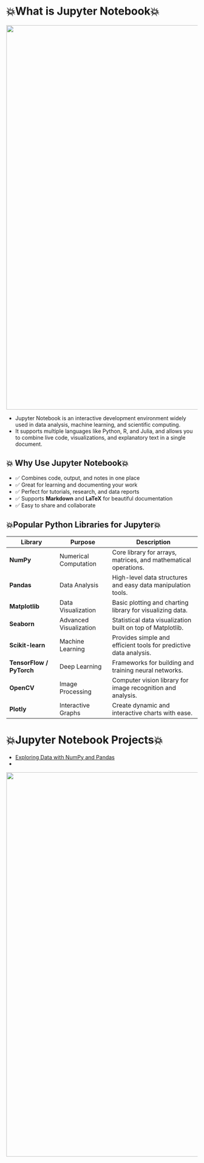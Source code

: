 <h1>💥What is Jupyter Notebook💥</h1>
  <img src="https://user-images.githubusercontent.com/74038190/212284115-f47cd8ff-2ffb-4b04-b5bf-4d1c14c0247f.gif" width="1010">
  <ul>
    <li>Jupyter Notebook is an interactive development environment widely used in data analysis, machine learning, and scientific computing.</li>
    <li>It supports multiple languages like Python, R, and Julia, and allows you to combine live code, visualizations, and explanatory text in a single document.</h1></li>
  </ul>
  <h2>💥 Why Use Jupyter Notebook💥 </h2>
  <ul>
  <li>✅ Combines code, output, and notes in one place</li>
  <li>✅ Great for learning and documenting your work</li>
  <li>✅ Perfect for tutorials, research, and data reports</li>
  <li>✅ Supports <b>Markdown</b> and <b>LaTeX</b> for beautiful documentation</li>
  <li>✅ Easy to share and collaborate</li>
</ul>
<h2>💥Popular Python Libraries for Jupyter💥</h2>

<table>
  <thead>
    <tr>
      <th>Library</th>
      <th>Purpose</th>
      <th>Description</th>
    </tr>
  </thead>
  <tbody>
    <tr>
      <td><b>NumPy</b></td>
      <td>Numerical Computation</td>
      <td>Core library for arrays, matrices, and mathematical operations.</td>
    </tr>
    <tr>
      <td><b>Pandas</b></td>
      <td>Data Analysis</td>
      <td>High-level data structures and easy data manipulation tools.</td>
    </tr>
    <tr>
      <td><b>Matplotlib</b></td>
      <td>Data Visualization</td>
      <td>Basic plotting and charting library for visualizing data.</td>
    </tr>
    <tr>
      <td><b>Seaborn</b></td>
      <td>Advanced Visualization</td>
      <td>Statistical data visualization built on top of Matplotlib.</td>
    </tr>
    <tr>
      <td><b>Scikit-learn</b></td>
      <td>Machine Learning</td>
      <td>Provides simple and efficient tools for predictive data analysis.</td>
    </tr>
    <tr>
      <td><b>TensorFlow / PyTorch</b></td>
      <td>Deep Learning</td>
      <td>Frameworks for building and training neural networks.</td>
    </tr>
    <tr>
      <td><b>OpenCV</b></td>
      <td>Image Processing</td>
      <td>Computer vision library for image recognition and analysis.</td>
    </tr>
    <tr>
      <td><b>Plotly</b></td>
      <td>Interactive Graphs</td>
      <td>Create dynamic and interactive charts with ease.</td>
    </tr>
  </tbody>
</table>




<h1>💥Jupyter Notebook Projects💥</h1>
<ul>
  <li><a href="https://github.com/SelcanTaylan/Jupyter-Notebook/blob/main/example1.ipynb">Exploring Data with NumPy and Pandas</a></li>
  <li></li>
</ul>

<img src="https://user-images.githubusercontent.com/74038190/212284115-f47cd8ff-2ffb-4b04-b5bf-4d1c14c0247f.gif" width="1010">
